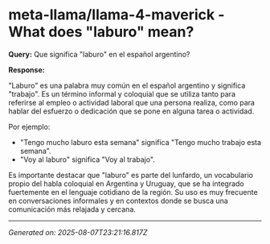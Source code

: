 # meta-llama/llama-4-maverick - What does "laburo" mean?

**Query:** Que significa "laburo" en el español argentino?



**Response:**

"Laburo" es una palabra muy común en el español argentino y significa "trabajo". Es un término informal y coloquial que se utiliza tanto para referirse al empleo o actividad laboral que una persona realiza, como para hablar del esfuerzo o dedicación que se pone en alguna tarea o actividad.

Por ejemplo:
- "Tengo mucho laburo esta semana" significa "Tengo mucho trabajo esta semana".
- "Voy al laburo" significa "Voy al trabajo".

Es importante destacar que "laburo" es parte del lunfardo, un vocabulario propio del habla coloquial en Argentina y Uruguay, que se ha integrado fuertemente en el lenguaje cotidiano de la región. Su uso es muy frecuente en conversaciones informales y en contextos donde se busca una comunicación más relajada y cercana.

---
*Generated on: 2025-08-07T23:21:16.817Z*
